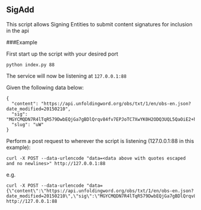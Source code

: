 SigAdd
---

This script allows Signing Entities to submit content signatures for inclusion in the api

###Example

First start up the script with your desired port
```
python index.py 88
```

The service will now be listening at `127.0.0.1:88`

Given the following data below:
```
{
  "content": "https://api.unfoldingword.org/obs/txt/1/en/obs-en.json?date_modified=20150210",
  "sig": "MGYCMQDN7R4lTqR579DwbEQjGa7gBDlQrqv84fv7EPJoTC7XwYK0H2ODQ3UQL5QaOiE2+h0CMQC0JPChVkm8FbX+OhFNFl8D1bp96dMpdE6XOchCE0j/tDACWIQGV/icjbD4m5yb2Vk=",
  "slug": "uW"
}
```

Perform a post request to wherever the script is listening (127.0.0.1:88 in this example):
```
curl -X POST --data-urlencode "data=<data above with quotes escaped and no newlines>" http://127.0.0.1:88
```

e.g.

```
curl -X POST --data-urlencode "data={\"content\":\"https://api.unfoldingword.org/obs/txt/1/en/obs-en.json?date_modified=20150210\",\"sig\":\"MGYCMQDN7R4lTqR579DwbEQjGa7gBDlQrqv84fv7EPJoTC7XwYK0H2ODQ3UQL5QaOiE2+h0CMQC0JPChVkm8FbX+OhFNFl8D1bp96dMpdE6XOchCE0j/tDACWIQGV/icjbD4m5yb2Vk=\",\"slug\":\"uW\"}" http://127.0.0.1:88
```